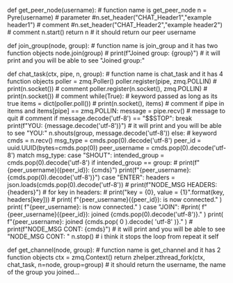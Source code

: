 def get_peer_node(username):                            # function name is get_peer_node
    n = Pyre(username)                                  # parameter
    #n.set_header("CHAT_Header1","example header1")     # comment
    #n.set_header("CHAT_Header2","example header2")     # comment
    n.start()
    return n                                           # it should return our peer username

def join_group(node, group):                            # function name is join_group and it has two function objects
    node.join(group)                                    # 
    print(f"Joined group: {group}")                     # it will print and you will be able to see "Joined group:"

def chat_task(ctx, pipe, n, group):                     # function name is chat_task and it has 4 function objects
    poller = zmq.Poller()
    poller.register(pipe, zmq.POLLIN)
    # print(n.socket())                                 # comment
    poller.register(n.socket(), zmq.POLLIN)
    # print(n.socket())                                 # comment
    while(True):                                        # keyword passed as long as its true
        items = dict(poller.poll())
        # print(n.socket(), items)                      # comment
        if pipe in items and items[pipe] == zmq.POLLIN:
            message = pipe.recv()
            # message to quit                           # comment
            if message.decode('utf-8') == "$$STOP":
                break
            print(f"YOU: {message.decode('utf-8')}")    # it will print and you will be able to see "YOU:"
            n.shouts(group, message.decode('utf-8'))
        else:                                           # keyword
            cmds = n.recv()
            msg_type = cmds.pop(0).decode('utf-8')
            peer_id = uuid.UUID(bytes=cmds.pop(0))
            peer_username = cmds.pop(0).decode('utf-8')
            match msg_type:
                case "SHOUT":
                    intended_group = cmds.pop(0).decode('utf-8')
                    if intended_group == group:
                        # print(f"{peer_username}({peer_id}): {cmds}")
                        print(f"{peer_username}: {cmds.pop(0).decode('utf-8')}")
                case "ENTER":
                    headers = json.loads(cmds.pop(0).decode('utf-8'))
                    # print(f"NODE_MSG HEADERS: {headers}")
                    # for key in headers:
                    #    print("key = {0}, value = {1}".format(key, headers[key]))
                    # print( f"{peer_username}({peer_id}): is now connected." )
                    print( f"{peer_username}: is now connected." )
                case "JOIN":
                    #print( f"{peer_username}({peer_id}): joined {cmds.pop(0).decode('utf-8')}." )
                    print( f"{peer_username}: joined {cmds.pop( 0 ).decode( 'utf-8' )}." )
            # print(f"NODE_MSG CONT: {cmds}")             # it will print and you will be able to see "NODE_MSG CONT: "
    n.stop()                                              # i think it stops the loop from repeat it self

def get_channel(node, group):                             # function name is get_channel and it has 2 function objects
    ctx = zmq.Context()
    return zhelper.zthread_fork(ctx, chat_task, n=node, group=group)   # it should return the username, the name of the group you joined...